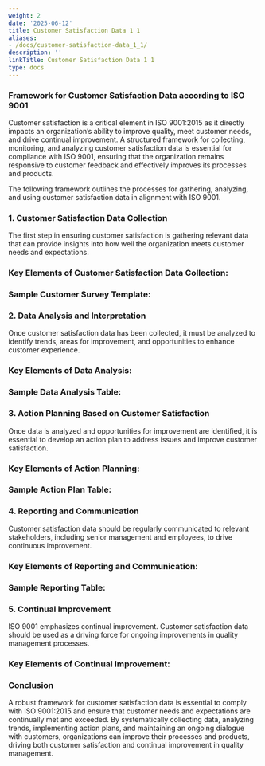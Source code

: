 ```yaml
---
weight: 2
date: '2025-06-12'
title: Customer Satisfaction Data 1 1
aliases:
- /docs/customer-satisfaction-data_1_1/
description: ''
linkTitle: Customer Satisfaction Data 1 1
type: docs
---
```


### Framework for Customer Satisfaction Data according to ISO 9001

Customer satisfaction is a critical element in ISO 9001:2015 as it directly impacts an organization’s ability to improve quality, meet customer needs, and drive continual improvement. A structured framework for collecting, monitoring, and analyzing customer satisfaction data is essential for compliance with ISO 9001, ensuring that the organization remains responsive to customer feedback and effectively improves its processes and products.

The following framework outlines the processes for gathering, analyzing, and using customer satisfaction data in alignment with ISO 9001.

<!-- Unsupported block type: divider -->

### 1. Customer Satisfaction Data Collection

The first step in ensuring customer satisfaction is gathering relevant data that can provide insights into how well the organization meets customer needs and expectations.

### Key Elements of Customer Satisfaction Data Collection:

### Sample Customer Survey Template:

<!-- Unsupported block type: divider -->

### 2. Data Analysis and Interpretation

Once customer satisfaction data has been collected, it must be analyzed to identify trends, areas for improvement, and opportunities to enhance customer experience.

### Key Elements of Data Analysis:

### Sample Data Analysis Table:

<!-- Unsupported block type: divider -->

### 3. Action Planning Based on Customer Satisfaction

Once data is analyzed and opportunities for improvement are identified, it is essential to develop an action plan to address issues and improve customer satisfaction.

### Key Elements of Action Planning:

### Sample Action Plan Table:

<!-- Unsupported block type: divider -->

### 4. Reporting and Communication

Customer satisfaction data should be regularly communicated to relevant stakeholders, including senior management and employees, to drive continuous improvement.

### Key Elements of Reporting and Communication:

### Sample Reporting Table:

<!-- Unsupported block type: divider -->

### 5. Continual Improvement

ISO 9001 emphasizes continual improvement. Customer satisfaction data should be used as a driving force for ongoing improvements in quality management processes.

### Key Elements of Continual Improvement:

<!-- Unsupported block type: divider -->

### Conclusion

A robust framework for customer satisfaction data is essential to comply with ISO 9001:2015 and ensure that customer needs and expectations are continually met and exceeded. By systematically collecting data, analyzing trends, implementing action plans, and maintaining an ongoing dialogue with customers, organizations can improve their processes and products, driving both customer satisfaction and continual improvement in quality management.